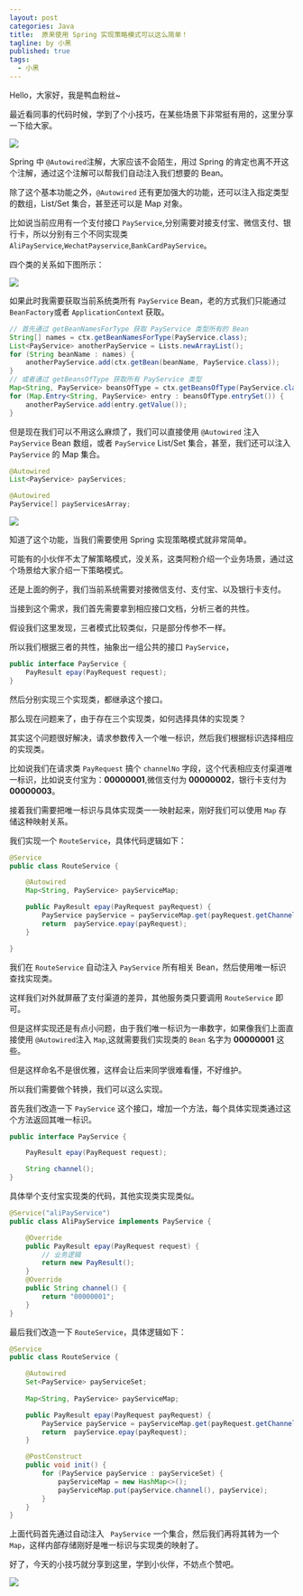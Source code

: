 ```yaml
---
layout: post
categories: Java
title:  原来使用 Spring 实现策略模式可以这么简单！
tagline: by 小黑
published: true
tags: 
  - 小黑
---
```


Hello，大家好，我是鸭血粉丝~

最近看同事的代码时候，学到了个小技巧，在某些场景下非常挺有用的，这里分享一下给大家。

![](http://www.justdojava.com/assets/images/2019/java/image_andyxh/20200923/517e4ac579ca411f925d78cbffff9a6b.png)

Spring 中 `@Autowired`注解，大家应该不会陌生，用过 Spring 的肯定也离不开这个注解，通过这个注解可以帮我们自动注入我们想要的 Bean。

除了这个基本功能之外，`@Autowired` 还有更加强大的功能，还可以注入指定类型的数组，List/Set 集合，甚至还可以是 Map 对象。

比如说当前应用有一个支付接口 `PayService`,分别需要对接支付宝、微信支付、银行卡，所以分别有三个不同实现类 `AliPayService`,`WechatPayservice`,`BankCardPayService`。

四个类的关系如下图所示：

![](http://www.justdojava.com/assets/images/2019/java/image_andyxh/20200923/007S8ZIlly1gizrzoxzvgj30yi08gweo.jpg)

如果此时我需要获取当前系统类所有 `PayService`  Bean，老的方式我们只能通过 `BeanFactory`或者 `ApplicationContex`t 获取。

```java
// 首先通过 getBeanNamesForType 获取 PayService 类型所有的 Bean
String[] names = ctx.getBeanNamesForType(PayService.class);
List<PayService> anotherPayService = Lists.newArrayList();
for (String beanName : names) {
    anotherPayService.add(ctx.getBean(beanName, PayService.class));
}
// 或者通过 getBeansOfType 获取所有 PayService 类型
Map<String, PayService> beansOfType = ctx.getBeansOfType(PayService.class);
for (Map.Entry<String, PayService> entry : beansOfType.entrySet()) {
    anotherPayService.add(entry.getValue());
}
```

但是现在我们可以不用这么麻烦了，我们可以直接使用 `@Autowired` 注入 `PayService` Bean 数组，或者 `PayService` List/Set 集合，甚至，我们还可以注入 `PayService`  的 Map 集合。

```java
@Autowired
List<PayService> payServices;

@Autowired
PayService[] payServicesArray;
```

![](http://www.justdojava.com/assets/images/2019/java/image_andyxh/20200923/007S8ZIlly1gj0y2gn75ij30dv09tgn4.jpg)

知道了这个功能，当我们需要使用 Spring 实现策略模式就非常简单。

可能有的小伙伴不太了解策略模式，没关系，这类阿粉介绍一个业务场景，通过这个场景给大家介绍一下策略模式。

还是上面的例子，我们当前系统需要对接微信支付、支付宝、以及银行卡支付。

当接到这个需求，我们首先需要拿到相应接口文档，分析三者的共性。

假设我们这里发现，三者模式比较类似，只是部分传参不一样。

所以我们根据三者的共性，抽象出一组公共的接口 `PayService`，

```java
public interface PayService {
    PayResult epay(PayRequest request);
}
```

然后分别实现三个实现类，都继承这个接口。

那么现在问题来了，由于存在三个实现类，如何选择具体的实现类？

其实这个问题很好解决，请求参数传入一个唯一标识，然后我们根据标识选择相应的实现类。

比如说我们在请求类 `PayRequest` 搞个  `channelNo` 字段，这个代表相应支付渠道唯一标识，比如说支付宝为：**00000001**,微信支付为 **00000002**，银行卡支付为 **00000003**。

接着我们需要把唯一标识与具体实现类一一映射起来，刚好我们可以使用 `Map` 存储这种映射关系。

我们实现一个 `RouteService`，具体代码逻辑如下：

```java
@Service
public class RouteService {

    @Autowired
    Map<String, PayService> payServiceMap;

    public PayResult epay(PayRequest payRequest) {
        PayService payService = payServiceMap.get(payRequest.getChannelNo());
        return  payService.epay(payRequest);
    }

}
```

我们在 `RouteService` 自动注入  `PayService` 所有相关 Bean，然后使用唯一标识查找实现类。

这样我们对外就屏蔽了支付渠道的差异，其他服务类只要调用 `RouteService` 即可。

但是这样实现还是有点小问题，由于我们唯一标识为一串数字，如果像我们上面直接使用  `@Autowired`注入 `Map`,这就需要我们实现类的 `Bean` 名字为 **00000001** 这些。

但是这样命名不是很优雅，这样会让后来同学很难看懂，不好维护。

所以我们需要做个转换，我们可以这么实现。

首先我们改造一下 `PayService` 这个接口，增加一个方法，每个具体实现类通过这个方法返回其唯一标识。

```java
public interface PayService {

    PayResult epay(PayRequest request);

    String channel();
}
```

具体举个支付宝实现类的代码，其他实现类实现类似。

```java
@Service("aliPayService")
public class AliPayService implements PayService {

    @Override
    public PayResult epay(PayRequest request) {
        // 业务逻辑
        return new PayResult();
    }
    @Override
    public String channel() {
        return "00000001";
    }
}
```

最后我们改造一下 `RouteService`，具体逻辑如下：

```java
@Service
public class RouteService {

    @Autowired
    Set<PayService> payServiceSet;
    
    Map<String, PayService> payServiceMap;

    public PayResult epay(PayRequest payRequest) {
        PayService payService = payServiceMap.get(payRequest.getChannelNo());
        return  payService.epay(payRequest);
    }

    @PostConstruct
    public void init() {
        for (PayService payService : payServiceSet) {
            payServiceMap = new HashMap<>();
            payServiceMap.put(payService.channel(), payService);
        }
    }
}
```

上面代码首先通过自动注入 ` PayService` 一个集合，然后我们再将其转为一个 `Map`，这样内部存储刚好是唯一标识与实现类的映射了。

好了，今天的小技巧就分享到这里，学到小伙伴，不妨点个赞吧。

![](http://www.justdojava.com/assets/images/2019/java/image_andyxh/20200923/007S8ZIlly1gj0y2j6lvlj308g08hjsu.jpg)